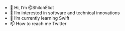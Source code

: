 - 👋 Hi, I’m @ShilohEliot
- 👀 I’m interested in software and technical innovations
- 🌱 I’m currently learning Swift
- 📫 How to reach me Twitter

<!---
ShilohEliot/ShilohEliot is a ✨ special ✨ repository because its `README.md` (this file) appears on your GitHub profile.
You can click the Preview link to take a look at your changes.
--->

